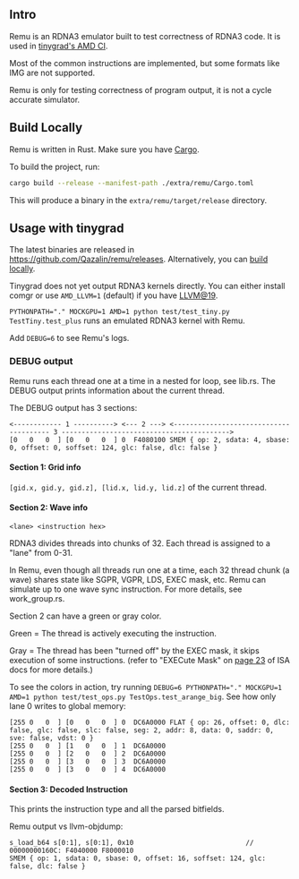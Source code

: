 ## Intro

Remu is an RDNA3 emulator built to test correctness of RDNA3 code. It is used in [tinygrad's AMD CI](https://github.com/tinygrad/tinygrad).

Most of the common instructions are implemented, but some formats like IMG are not supported.

Remu is only for testing correctness of program output, it is not a cycle accurate simulator.

## Build Locally

Remu is written in Rust. Make sure you have [Cargo](https://doc.rust-lang.org/cargo/getting-started/installation.html).

To build the project, run:

```bash
cargo build --release --manifest-path ./extra/remu/Cargo.toml
```

This will produce a binary in the `extra/remu/target/release` directory.

## Usage with tinygrad

The latest binaries are released in https://github.com/Qazalin/remu/releases. Alternatively, you can [build locally](#build-locally).

Tinygrad does not yet output RDNA3 kernels directly. You can either install comgr or use `AMD_LLVM=1` (default) if you have [LLVM@19](https://github.com/tinygrad/tinygrad/blob/e2ed673c946c8f1774d816c75e52a994c2dd8a88/.github/actions/setup-tinygrad/action.yml#L208).

`PYTHONPATH="." MOCKGPU=1 AMD=1 python test/test_tiny.py TestTiny.test_plus` runs an emulated RDNA3 kernel with Remu.

Add `DEBUG=6` to see Remu's logs.

### DEBUG output

Remu runs each thread one at a time in a nested for loop, see lib.rs. The DEBUG output prints information about the current thread.

The DEBUG output has 3 sections:

```
<------------ 1 ----------> <--- 2 ---> <--------------------------------------- 3 ------------------------------------------>
[0   0   0  ] [0   0   0  ] 0  F4080100 SMEM { op: 2, sdata: 4, sbase: 0, offset: 0, soffset: 124, glc: false, dlc: false }
```

#### Section 1: Grid info

`[gid.x, gid.y, gid.z], [lid.x, lid.y, lid.z]` of the current thread.

#### Section 2: Wave info

`<lane> <instruction hex>`

RDNA3 divides threads into chunks of 32. Each thread is assigned to a "lane" from 0-31.

In Remu, even though all threads run one at a time, each 32 thread chunk (a wave) shares state like SGPR, VGPR, LDS, EXEC mask, etc.
Remu can simulate up to one wave sync instruction.
For more details, see work_group.rs.

Section 2 can have a green or gray color.

Green = The thread is actively executing the instruction.

Gray = The thread has been "turned off" by the EXEC mask, it skips execution of some instructions. (refer to "EXECute Mask" on [page 23](https://www.amd.com/content/dam/amd/en/documents/radeon-tech-docs/instruction-set-architectures/rdna3-shader-instruction-set-architecture-feb-2023_0.pdf#page=23) of ISA docs for more details.)

To see the colors in action, try running `DEBUG=6 PYTHONPATH="." MOCKGPU=1 AMD=1 python test/test_ops.py TestOps.test_arange_big`. See how only lane 0 writes to global memory:
```
[255 0   0  ] [0   0   0  ] 0  DC6A0000 FLAT { op: 26, offset: 0, dlc: false, glc: false, slc: false, seg: 2, addr: 8, data: 0, saddr: 0, sve: false, vdst: 0 }
[255 0   0  ] [1   0   0  ] 1  DC6A0000
[255 0   0  ] [2   0   0  ] 2  DC6A0000
[255 0   0  ] [3   0   0  ] 3  DC6A0000
[255 0   0  ] [3   0   0  ] 4  DC6A0000
```

#### Section 3: Decoded Instruction

This prints the instruction type and all the parsed bitfields.

Remu output vs llvm-objdump:

```
s_load_b64 s[0:1], s[0:1], 0x10                            // 00000000160C: F4040000 F8000010
SMEM { op: 1, sdata: 0, sbase: 0, offset: 16, soffset: 124, glc: false, dlc: false }
```
